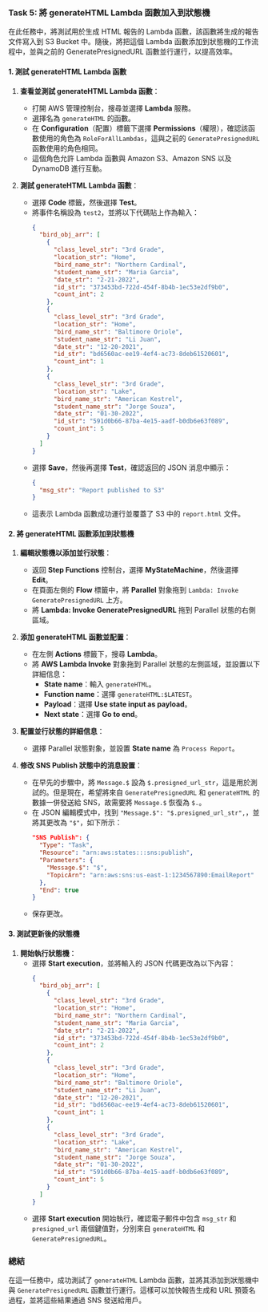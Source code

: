 ### Task 5: 將 generateHTML Lambda 函數加入到狀態機

在此任務中，將測試用於生成 HTML 報告的 Lambda 函數，該函數將生成的報告文件寫入到 S3 Bucket 中。隨後，將把這個 Lambda 函數添加到狀態機的工作流程中，並與之前的 GeneratePresignedURL 函數並行運行，以提高效率。

#### 1. 測試 generateHTML Lambda 函數
1. **查看並測試 generateHTML Lambda 函數**：
   - 打開 AWS 管理控制台，搜尋並選擇 **Lambda** 服務。
   - 選擇名為 `generateHTML` 的函數。
   - 在 **Configuration**（配置）標籤下選擇 **Permissions**（權限），確認該函數使用的角色為 `RoleForAllLambdas`，這與之前的 `GeneratePresignedURL` 函數使用的角色相同。
   - 這個角色允許 Lambda 函數與 Amazon S3、Amazon SNS 以及 DynamoDB 進行互動。

2. **測試 generateHTML Lambda 函數**：
   - 選擇 **Code** 標籤，然後選擇 **Test**。
   - 將事件名稱設為 `test2`，並將以下代碼貼上作為輸入：
     ```json
     {
       "bird_obj_arr": [
         {
           "class_level_str": "3rd Grade",
           "location_str": "Home",
           "bird_name_str": "Northern Cardinal",
           "student_name_str": "Maria Garcia",
           "date_str": "2-21-2022",
           "id_str": "373453bd-722d-454f-8b4b-1ec53e2df9b0",
           "count_int": 2
         },
         {
           "class_level_str": "3rd Grade",
           "location_str": "Home",
           "bird_name_str": "Baltimore Oriole",
           "student_name_str": "Li Juan",
           "date_str": "12-20-2021",
           "id_str": "bd6560ac-ee19-4ef4-ac73-8deb61520601",
           "count_int": 1
         },
         {
           "class_level_str": "3rd Grade",
           "location_str": "Lake",
           "bird_name_str": "American Kestrel",
           "student_name_str": "Jorge Souza",
           "date_str": "01-30-2022",
           "id_str": "591d0b66-87ba-4e15-aadf-b0db6e63f089",
           "count_int": 5
         }
       ]
     }
     ```
   - 選擇 **Save**，然後再選擇 **Test**，確認返回的 JSON 消息中顯示：
     ```json
     {
       "msg_str": "Report published to S3"
     }
     ```
   - 這表示 Lambda 函數成功運行並覆蓋了 S3 中的 `report.html` 文件。

#### 2. 將 generateHTML 函數添加到狀態機
1. **編輯狀態機以添加並行狀態**：
   - 返回 **Step Functions** 控制台，選擇 **MyStateMachine**，然後選擇 **Edit**。
   - 在頁面左側的 **Flow** 標籤中，將 **Parallel** 對象拖到 `Lambda: Invoke GeneratePresignedURL` 上方。
   - 將 **Lambda: Invoke GeneratePresignedURL** 拖到 Parallel 狀態的右側區域。
   
2. **添加 generateHTML 函數並配置**：
   - 在左側 **Actions** 標籤下，搜尋 **Lambda**。
   - 將 **AWS Lambda Invoke** 對象拖到 Parallel 狀態的左側區域，並設置以下詳細信息：
     - **State name**：輸入 `generateHTML`。
     - **Function name**：選擇 `generateHTML:$LATEST`。
     - **Payload**：選擇 **Use state input as payload**。
     - **Next state**：選擇 **Go to end**。
   
3. **配置並行狀態的詳細信息**：
   - 選擇 Parallel 狀態對象，並設置 **State name** 為 `Process Report`。

4. **修改 SNS Publish 狀態中的消息設置**：
   - 在早先的步驟中，將 `Message.$` 設為 `$.presigned_url_str`，這是用於測試的。但是現在，希望將來自 `GeneratePresignedURL` 和 `generateHTML` 的數據一併發送給 SNS，故需要將 `Message.$` 恢復為 `$.`。
   - 在 JSON 編輯模式中，找到 `"Message.$": "$.presigned_url_str",`，並將其更改為 `"$"`，如下所示：
     ```json
     "SNS Publish": {
       "Type": "Task",
       "Resource": "arn:aws:states:::sns:publish",
       "Parameters": {
         "Message.$": "$",
         "TopicArn": "arn:aws:sns:us-east-1:1234567890:EmailReport"
       },
       "End": true
     }
     ```
   - 保存更改。

#### 3. 測試更新後的狀態機
1. **開始執行狀態機**：
   - 選擇 **Start execution**，並將輸入的 JSON 代碼更改為以下內容：
     ```json
     {
       "bird_obj_arr": [
         {
           "class_level_str": "3rd Grade",
           "location_str": "Home",
           "bird_name_str": "Northern Cardinal",
           "student_name_str": "Maria Garcia",
           "date_str": "2-21-2022",
           "id_str": "373453bd-722d-454f-8b4b-1ec53e2df9b0",
           "count_int": 2
         },
         {
           "class_level_str": "3rd Grade",
           "location_str": "Home",
           "bird_name_str": "Baltimore Oriole",
           "student_name_str": "Li Juan",
           "date_str": "12-20-2021",
           "id_str": "bd6560ac-ee19-4ef4-ac73-8deb61520601",
           "count_int": 1
         },
         {
           "class_level_str": "3rd Grade",
           "location_str": "Lake",
           "bird_name_str": "American Kestrel",
           "student_name_str": "Jorge Souza",
           "date_str": "01-30-2022",
           "id_str": "591d0b66-87ba-4e15-aadf-b0db6e63f089",
           "count_int": 5
         }
       ]
     }
     ```
   - 選擇 **Start execution** 開始執行，確認電子郵件中包含 `msg_str` 和 `presigned_url` 兩個鍵值對，分別來自 `generateHTML` 和 `GeneratePresignedURL`。

### 總結
在這一任務中，成功測試了 `generateHTML` Lambda 函數，並將其添加到狀態機中與 `GeneratePresignedURL` 函數並行運行。這樣可以加快報告生成和 URL 預簽名過程，並將這些結果通過 SNS 發送給用戶。